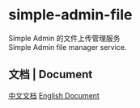 # simple-admin-file
Simple Admin 的文件上传管理服务 \
Simple Admin file manager service.


## 文档 | Document

[中文文档](https://doc.ryansu.pro/zh/guide/official-comp/file_manager.html)
[English Document](https://doc.ryansu.pro/guide/official-comp/file_manager.html)